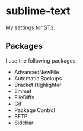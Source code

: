 sublime-text
============

My settings for ST2.

## Packages

I use the following packages:

* AdvancedNewFile
* Automatic Backups
* Bracket Highlighter
* Emmet
* FileDiffs
* Git
* Package Control
* SFTP
* Sidebar
